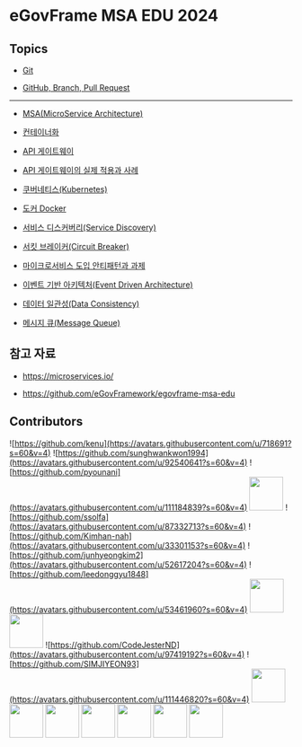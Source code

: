# eGovFrame MSA EDU 2024

## Topics

- [Git](./module00/README.md)

- [GitHub, Branch, Pull Request](./module01/README.md)

---

- [MSA(MicroService Architecture)](./module02/README.md)

- [컨테이너화](./module03/README.md)

- [API 게이트웨이](./module04/solmee/README.md)

- [API 게이트웨이의 실제 적용과 사례](./module04/minhyuk/README.md)

- [쿠버네티스(Kubernetes)](./module05/README.md)

- [도커 Docker](./module06/README.md)

- [서비스 디스커버리(Service Discovery)](./module07/README.md)

- [서킷 브레이커(Circuit Breaker)](./module08/README.md)

- [마이크로서비스 도입 안티패턴과 과제](./module09/README.md)

- [이벤트 기반 아키텍처(Event Driven Architecture)](./module10/README.md)

- [데이터 일관성(Data Consistency)](./module11/README.md)

- [메시지 큐(Message Queue)](./module12/README.md)

## 참고 자료

- https://microservices.io/

- https://github.com/eGovFramework/egovframe-msa-edu

## Contributors

![https://github.com/kenu](https://avatars.githubusercontent.com/u/718691?s=60&v=4)
![https://github.com/sunghwankwon1994](https://avatars.githubusercontent.com/u/92540641?s=60&v=4)
![https://github.com/pyounani](https://avatars.githubusercontent.com/u/111184839?s=60&v=4)
<a href="https://github.com/BEpaul"><img src="https://avatars.githubusercontent.com/u/104749551?s=60&v=4" width="60"></a>
![https://github.com/ssolfa](https://avatars.githubusercontent.com/u/87332713?s=60&v=4)
![https://github.com/Kimhan-nah](https://avatars.githubusercontent.com/u/33301153?s=60&v=4)
![https://github.com/junhyeongkim2](https://avatars.githubusercontent.com/u/52617204?s=60&v=4)
![https://github.com/leedonggyu1848](https://avatars.githubusercontent.com/u/53461960?s=60&v=4)
<a href="https://github.com/Ares-10"><img src="https://avatars.githubusercontent.com/u/115702474?s=60&v=4" width="60"></a>
<a href="https://github.com/hyejinggu"><img src="https://avatars.githubusercontent.com/u/118355536?s=60&v=4" width="60"></a>
![https://github.com/CodeJesterND](https://avatars.githubusercontent.com/u/97419192?s=60&v=4)
![https://github.com/SIMJIYEON93](https://avatars.githubusercontent.com/u/111446820?s=60&v=4)
<a href="https://github.com/chldppwls12"><img src="https://avatars.githubusercontent.com/u/63734765?s=60&v=4" width="60"></a>
<a href="https://github.com/rhkrqkq"><img src="https://avatars.githubusercontent.com/u/78396908?s=60&v=4" width="60"></a>
<a href="https://github.com/alswp006"><img src="https://avatars.githubusercontent.com/u/102672547?s=60&v=4" width="60"></a>
<a href="https://github.com/mingyeongwon"><img src="https://avatars.githubusercontent.com/u/161445947?s=60&v=4" width="60"></a>
<a href="https://github.com/shyeseon"><img src="https://avatars.githubusercontent.com/u/166082224?s=60&v=4" width="60"></a>
<a href="https://github.com/y0unghwanhwang"><img src="https://avatars.githubusercontent.com/u/104403136?s=60&v=4" width="60"></a>
<a href="https://github.com/zoouniak"><img src="https://avatars.githubusercontent.com/u/88364328?s=60&v=4" width="60"></a>